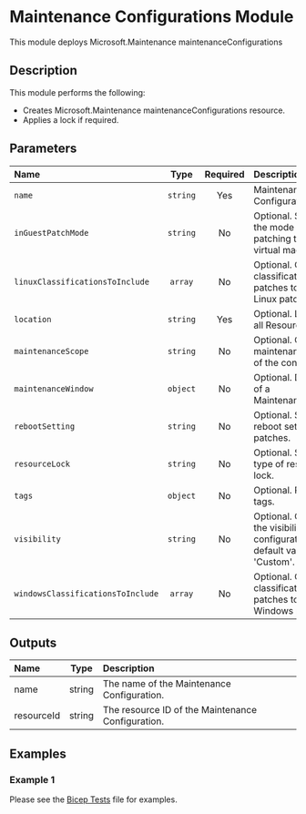# Maintenance Configurations Module

This module deploys Microsoft.Maintenance maintenanceConfigurations

## Description

This module performs the following:

- Creates Microsoft.Maintenance maintenanceConfigurations resource.
- Applies a lock if required.

## Parameters

| Name                              | Type     | Required | Description                                                                                |
| :-------------------------------- | :------: | :------: | :----------------------------------------------------------------------------------------- |
| `name`                            | `string` | Yes      | Maintenance Configuration Name.                                                            |
| `inGuestPatchMode`                | `string` | No       | Optional. Specifies the mode of in-guest patching to IaaS virtual machine.                 |
| `linuxClassificationsToInclude`   | `array`  | No       | Optional. Choose classification of patches to include in Linux patching.                   |
| `location`                        | `string` | Yes      | Optional. Location for all Resources.                                                      |
| `maintenanceScope`                | `string` | No       | Optional. Gets or sets maintenanceScope of the configuration.                              |
| `maintenanceWindow`               | `object` | No       | Optional. Definition of a MaintenanceWindow.                                               |
| `rebootSetting`                   | `string` | No       | Optional. Sets the reboot setting for the patches.                                         |
| `resourceLock`                    | `string` | No       | Optional. Specify the type of resource lock.                                               |
| `tags`                            | `object` | No       | Optional. Resource tags.                                                                   |
| `visibility`                      | `string` | No       | Optional. Gets or sets the visibility of the configuration. The default value is 'Custom'. |
| `windowsClassificationsToInclude` | `array`  | No       | Optional. Choose classification of patches to include in Windows patching.                 |

## Outputs

| Name       | Type   | Description                                       |
| :--------- | :----: | :------------------------------------------------ |
| name       | string | The name of the Maintenance Configuration.        |
| resourceId | string | The resource ID of the Maintenance Configuration. |

## Examples

### Example 1

Please see the [Bicep Tests](test/main.test.bicep) file for examples.